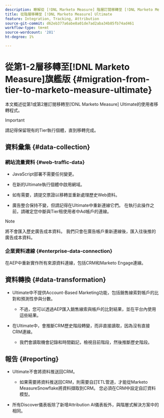 ```yaml
---
description: 瞭解從 [!DNL Marketo Measure] 階層訂閱移轉至 [!DNL Marketo Measure] Ultimate時的移轉程式。
title: 從階層移轉至 [!DNL Marketo Measure] Ultimate
feature: Integration, Tracking, Attribution
source-git-commit: d62eb377a6abe8a01de7ad2aba34b85fb74ad461
workflow-type: tm+mt
source-wordcount: '281'
ht-degree: 1%

---
```


# 從第1-2層移轉至[!DNL Marketo Measure]旗艦版 {#migration-from-tier-to-marketo-measure-ultimate}

本文概述從第1或第2層訂閱移轉至[!DNL Marketo Measure] Ultimate的使用者移轉程式。

>[!IMPORTANT]
>
>請記得保留現有的Tier執行個體，直到移轉完成。

## 資料彙集 {#data-collection}

### 網站流量資料 {#web-traffic-data}

* JavaScript部署不需要任何變更。

* 在新的Ultimate執行個體中啟用網域。

* 如有需要，請提交票證以移轉並重新處理歷史Web資料。

* 廣告整合保持不變，但請記得在Ultimate中重新連線它們。 在執行此操作之前，請確定您中斷與Tier租使用者中Ad帳戶的連線。

>[!NOTE]
>
>將不會匯入歷史廣告成本資料。 我們只會在廣告帳戶重新連線後，匯入往後推的廣告成本資料。

### 企業資料連線 {#enterprise-data-connection}

在AEP中重新實作所有來源資料連線，包括CRM和Marketo Engage連線。

## 資料轉換 {#data-transformation}

* Ultimate中不提供Account-Based Marketing功能，包括銷售線索對帳戶的比對和預測性參與分數。

   * 不過，您可以透過AEP匯入銷售線索與帳戶的比對結果，並在平台內使用這些結果。

* 在Ultimate中，會推斷CRM歷史階段轉變，而非直接讀取，因為沒有直接CRM連線。

   * 我們會讀取機會記錄和時間戳記，檢視目前階段，然後推斷歷史階段。

## 報告 {#reporting}

* Ultimate不會將資料推送回CRM。

   * 如果需要將資料推送回CRM，則需要自訂ETL管道，才能從Marketo MeasureSnowflake將資料擷取到CRM。 您必須在CRM中設定自訂資料模型。

* 所有Discover儀表板除了新增Attribution AI儀表板外，與階層式解決方案中的相同。
